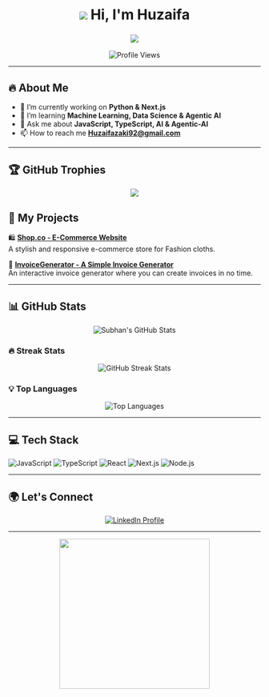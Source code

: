 <h1 align="center">
  <span class="wave"><img src = https://user-images.githubusercontent.com/18350557/176309783-0785949b-9127-417c-8b55-ab5a4333674e.gif></span> Hi, I'm Huzaifa
</h1>

<h3 align="center">
  <img src="https://readme-typing-svg.herokuapp.com?font=Fira+Code&size=24&pause=1000&color=00FF00&center=true&vCenter=true&width=435&lines=Python+Expert;AI+Enthusiast;Full+Stack+Developer" />
</h3>

<p align="center">
  <img src="https://komarev.com/ghpvc/?username=HUXAIFAZAKI&color=blue" alt="Profile Views" />
</p>

---

## 🔥 About Me  
- 🔭 I’m currently working on **Python & Next.js**  
- 🌱 I’m learning **Machine Learning, Data Science & Agentic AI**  
- 💬 Ask me about **JavaScript, TypeScript, AI & Agentic-AI**
- 📫 How to reach me **Huzaifazaki92@gmail.com**

---

## 🏆 GitHub Trophies  
<p align="center">
  <img src="https://github-profile-trophy.vercel.app/?username=HUXAIFAZAKI&theme=algolia&no-frame=true&no-bg=true&margin-w=15" />
</p>

## 🚀 My Projects  
🛍️ [**Shop.co - E-Commerce Website**](https://hackathon3-giaic.vercel.app/)  
A stylish and responsive e-commerce store for Fashion cloths.  

📝 [**InvoiceGenerator - A Simple Invoice Generator**](https://invoicegenerator-huxaifa.streamlit.app/)  
An interactive invoice generator where you can create invoices in no time.  

---

## 📊 GitHub Stats  
<p align="center">
  <img src="https://github-readme-stats.vercel.app/api?username=HUXAIFAZAKI&show_icons=true&theme=algolia&cache_seconds=86400" alt="Subhan's GitHub Stats" />
</p>

### 🔥 Streak Stats  
<p align="center">
  <img src="https://streak-stats.demolab.com/?user=HUXAIFAZAKI&theme=algolia" alt="GitHub Streak Stats" />
</p>

### 💡 Top Languages  
<p align="center">
  <img src="https://github-readme-stats.vercel.app/api/top-langs/?username=HUXAIFAZAKI&layout=compact&theme=algolia" alt="Top Languages" />
</p>

---

## 💻 Tech Stack  
![JavaScript](https://img.shields.io/badge/JavaScript-F7DF1E?style=for-the-badge&logo=javascript&logoColor=black)
![TypeScript](https://img.shields.io/badge/TypeScript-3178C6?style=for-the-badge&logo=typescript&logoColor=white)
![React](https://img.shields.io/badge/React-61DAFB?style=for-the-badge&logo=react&logoColor=black)
![Next.js](https://img.shields.io/badge/Next.js-000000?style=for-the-badge&logo=nextdotjs&logoColor=white)
![Node.js](https://img.shields.io/badge/Node.js-339933?style=for-the-badge&logo=nodedotjs&logoColor=white)

---

## 🌍 Let's Connect  
<p align="center">
  <a href="https://www.linkedin.com/in/huzaifazaki/">
    <img src="https://img.shields.io/badge/LinkedIn-Connect-blue?style=for-the-badge&logo=linkedin" alt="LinkedIn Profile" />
  </a>
</p>

---

<p align="center">
  <img src="https://media.giphy.com/media/QTfX9Ejfra3ZmNxh6B/giphy.gif" width="300px">
</p>
